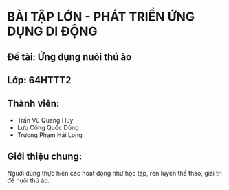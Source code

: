 # BÀI TẬP LỚN - PHÁT TRIỂN ỨNG DỤNG DI ĐỘNG

## Đề tài: Ứng dụng nuôi thú ảo
## Lớp: 64HTTT2
## Thành viên: 
- Trần Vũ Quang Huy
- Lưu Công Quốc Dũng
- Trương Phạm Hải Long

## Giới thiệu chung:
  Người dùng thực hiện các hoạt động như học tập, rèn luyện thể thao, giải trí để nuôi thú ảo.
